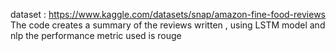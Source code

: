 dataset : https://www.kaggle.com/datasets/snap/amazon-fine-food-reviews
The code creates a summary of the reviews written , using LSTM model and nlp
the performance metric used is rouge
